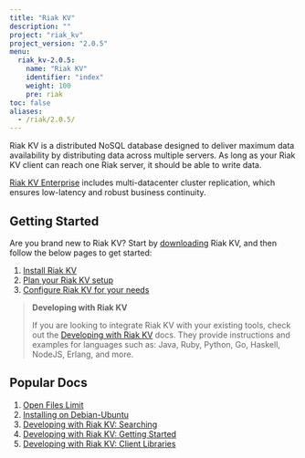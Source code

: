 ```yaml
---
title: "Riak KV"
description: ""
project: "riak_kv"
project_version: "2.0.5"
menu:
  riak_kv-2.0.5:
    name: "Riak KV"
    identifier: "index"
    weight: 100
    pre: riak
toc: false
aliases:
  - /riak/2.0.5/
---
```


[aboutenterprise]: http://basho.com/contact/
[config index]: /riak/kv/2.0.5/configuring
[dev index]: /riak/kv/2.0.5/developing
[downloads]: /riak/kv/2.0.5/downloads/
[install index]: /riak/kv/2.0.5/setup/installing/
[plan index]: /riak/kv/2.0.5/setup/planning
[perf open files]: /riak/kv/2.0.5/using/performance/open-files-limit
[install debian & ubuntu]: /riak/kv/2.0.5/setup/installing/debian-ubuntu
[usage search]: /riak/kv/2.0.5/developing/usage/search
[getting started]: /riak/kv/2.0.5/developing/getting-started
[dev client libraries]: /riak/kv/2.0.5/developing/client-libraries



Riak KV is a distributed NoSQL database designed to deliver maximum data availability by distributing data across multiple servers. As long as your Riak KV client can reach one Riak server, it should be able to write data.

[Riak KV Enterprise][aboutenterprise] includes multi-datacenter cluster replication, which ensures low-latency and robust business continuity.

## Getting Started

Are you brand new to Riak KV? Start by [downloading][downloads] Riak KV, and then follow the below pages to get started:

1. [Install Riak KV][install index]
2. [Plan your Riak KV setup][plan index]
3. [Configure Riak KV for your needs][config index]

>**Developing with Riak KV**
>
>If you are looking to integrate Riak KV with your existing tools, check out the [Developing with Riak KV][dev index] docs. They provide instructions and examples for languages such as: Java, Ruby, Python, Go, Haskell, NodeJS, Erlang, and more.

## Popular Docs

1. [Open Files Limit][perf open files]
2. [Installing on Debian-Ubuntu][install debian & ubuntu]
3. [Developing with Riak KV: Searching][usage search]
4. [Developing with Riak KV: Getting Started][getting started]
5. [Developing with Riak KV: Client Libraries][dev client libraries]
